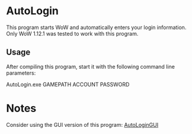 # AutoLogin

This program starts WoW and automatically enters your login information.
Only WoW 1.12.1 was tested to work with this program.

## Usage

After compiling this program, start it with the following command line parameters:

AutoLogin.exe GAMEPATH ACCOUNT PASSWORD

# Notes

Consider using the GUI version of this program: [AutoLoginGUI](https://github.com/EinBaum/AutoLoginGUI)
